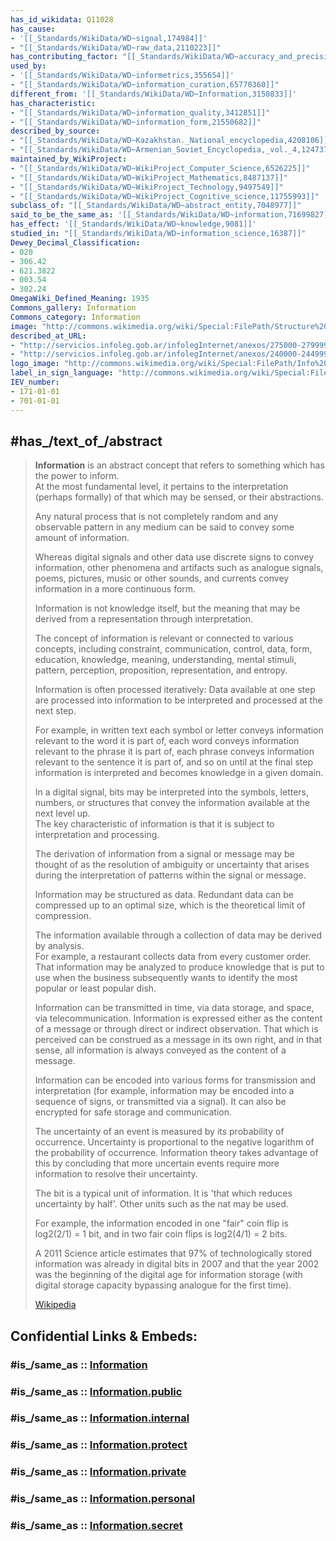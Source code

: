 ```yaml
---
has_id_wikidata: Q11028
has_cause:
- '[[_Standards/WikiData/WD~signal,174984]]'
- "[[_Standards/WikiData/WD~raw_data,2110223]]"
has_contributing_factor: "[[_Standards/WikiData/WD~accuracy_and_precision,272035]]"
used_by:
- '[[_Standards/WikiData/WD~informetrics,355654]]'
- "[[_Standards/WikiData/WD~information_curation,65770360]]"
different_from: '[[_Standards/WikiData/WD~Information,3150833]]'
has_characteristic:
- "[[_Standards/WikiData/WD~information_quality,3412851]]"
- "[[_Standards/WikiData/WD~information_form,21550682]]"
described_by_source:
- "[[_Standards/WikiData/WD~Kazakhstan._National_encyclopedia,4208106]]"
- "[[_Standards/WikiData/WD~Armenian_Soviet_Encyclopedia,_vol._4,124737630]]"
maintained_by_WikiProject:
- "[[_Standards/WikiData/WD~WikiProject_Computer_Science,6526225]]"
- "[[_Standards/WikiData/WD~WikiProject_Mathematics,8487137]]"
- "[[_Standards/WikiData/WD~WikiProject_Technology,9497549]]"
- "[[_Standards/WikiData/WD~WikiProject_Cognitive_science,11755993]]"
subclass_of: "[[_Standards/WikiData/WD~abstract_entity,7048977]]"
said_to_be_the_same_as: '[[_Standards/WikiData/WD~information,71699827]]'
has_effect: '[[_Standards/WikiData/WD~knowledge,9081]]'
studied_in: "[[_Standards/WikiData/WD~information_science,16387]]"
Dewey_Decimal_Classification:
- 020
- 306.42
- 621.3822
- 003.54
- 302.24
OmegaWiki_Defined_Meaning: 1935
Commons_gallery: Information
Commons_category: Information
image: "http://commons.wikimedia.org/wiki/Special:FilePath/Structure%20of%20the%20Universe.jpg"
described_at_URL:
- "http://servicios.infoleg.gob.ar/infolegInternet/anexos/275000-279999/277216/norma.htm"
- "http://servicios.infoleg.gob.ar/infolegInternet/anexos/240000-244999/242859/norma.htm"
logo_image: "http://commons.wikimedia.org/wiki/Special:FilePath/Info%20Simple%20bw.svg"
label_in_sign_language: "http://commons.wikimedia.org/wiki/Special:FilePath/LSF%20Vocab%20informer.ogv"
IEV_number:
- 171-01-01
- 701-01-01
---
```


## #has_/text_of_/abstract 

> **Information** is an abstract concept that refers to something which has the power to inform.  
> At the most fundamental level, it pertains to the interpretation (perhaps formally) of that 
> which may be sensed, or their abstractions.  
> 
> Any natural process that is not completely random and any observable pattern in any medium 
> can be said to convey some amount of information.  
> 
> Whereas digital signals and other data use discrete signs to convey information, 
> other phenomena and artifacts such as analogue signals, poems, pictures, music 
> or other sounds, and currents convey information in a more continuous form.  
> 
> Information is not knowledge itself, 
> but the meaning that may be derived from a representation through interpretation.
>
> The concept of information is relevant or connected to various concepts, 
> including constraint, communication, control, data, form, education, knowledge, meaning, 
> understanding, mental stimuli, pattern, perception, proposition, representation, and entropy.
>
> Information is often processed iteratively: Data available at one step 
> are processed into information to be interpreted and processed at the next step.  
> 
> For example, in written text each symbol or letter conveys information relevant to the word it is part of, 
> each word conveys information relevant to the phrase it is part of, 
> each phrase conveys information relevant to the sentence it is part of, and so on 
> until at the final step information is interpreted and becomes knowledge in a given domain.  
> 
> In a digital signal, bits may be interpreted into the symbols, letters, numbers, 
> or structures that convey the information available at the next level up.  
> The key characteristic of information is that it is subject to interpretation and processing.
>
> The derivation of information from a signal or message may be thought of as 
> the resolution of ambiguity or uncertainty 
> that arises during the interpretation of patterns within the signal or message.
>
> Information may be structured as data. 
> Redundant data can be compressed up to an optimal size, which is the theoretical limit of compression.
>
> The information available through a collection of data may be derived by analysis.  
> For example, a restaurant collects data from every customer order. 
> That information may be analyzed to produce knowledge that is put to use 
> when the business subsequently wants to identify the most popular or least popular dish.
>
> Information can be transmitted in time, via data storage, and space, via telecommunication. 
> Information is expressed either as the content of a message or through direct or indirect observation. 
> That which is perceived can be construed as a message in its own right, 
> and in that sense, all information is always conveyed as the content of a message.
>
> Information can be encoded into various forms for transmission and interpretation 
> (for example, information may be encoded into a sequence of signs, or transmitted via a signal). 
> It can also be encrypted for safe storage and communication.
>
> The uncertainty of an event is measured by its probability of occurrence. 
> Uncertainty is proportional to the negative logarithm of the probability of occurrence. 
> Information theory takes advantage of this by concluding that 
> more uncertain events require more information to resolve their uncertainty. 
> 
> The bit is a typical unit of information. It is 'that which reduces uncertainty by half'. 
> Other units such as the nat may be used. 
> 
> For example, the information encoded in one "fair" coin flip is log2(2/1) = 1 bit, 
> and in two fair coin flips is log2(4/1) = 2 bits. 
> 
> A 2011 Science article estimates that 97% of technologically stored information 
> was already in digital bits in 2007 and that the year 2002 was the beginning of the digital age 
> for information storage (with digital storage capacity bypassing analogue for the first time).
>
> [Wikipedia](https://en.wikipedia.org/wiki/Information)


## Confidential Links & Embeds: 

### #is_/same_as :: [Information](Information.md) 

### #is_/same_as :: [Information.public](/_public/bio/People/Philosopher/Epistemology/Information.public.md) 

### #is_/same_as :: [Information.internal](/_internal/bio/People/Philosopher/Epistemology/Information.internal.md) 

### #is_/same_as :: [Information.protect](/_protect/bio/People/Philosopher/Epistemology/Information.protect.md) 

### #is_/same_as :: [Information.private](/_private/bio/People/Philosopher/Epistemology/Information.private.md) 

### #is_/same_as :: [Information.personal](/_personal/bio/People/Philosopher/Epistemology/Information.personal.md) 

### #is_/same_as :: [Information.secret](/_secret/bio/People/Philosopher/Epistemology/Information.secret.md)

